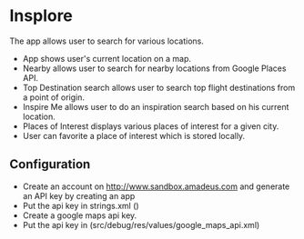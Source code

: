 # Insplore

The app allows user to search for various locations.
- App shows user's current location on a map.
- Nearby allows user to search for nearby locations from Google Places API.
- Top Destination search allows user to search top flight destinations from a point of origin.
- Inspire Me allows user to do an inspiration search based on his current location.
- Places of Interest displays various places of interest for a given city.
- User can favorite a place of interest which is stored locally.

## Configuration
- Create an account on http://www.sandbox.amadeus.com and generate an API key by creating an app
- Put the api key in strings.xml (<string name="ama_sandbox"></string>)
- Create a google maps api key.
- Put the api key in (src/debug/res/values/google_maps_api.xml)